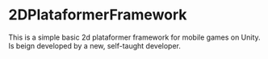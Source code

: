 # 2DPlataformerFramework
This is a simple basic 2d plataformer framework for mobile games on Unity. Is beign developed by a new, self-taught developer.

